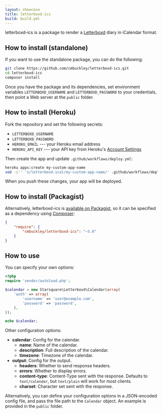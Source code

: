 ```yaml
---
layout: showcase
title: letterboxd-ics
build: build.yml
---
```


letterboxd-ics is a package to render a [Letterboxd](https://letterboxd.com)
diary in iCalendar format.

## How to install (standalone)

If you want to use the standalone package, you can do the following:

```bash
git clone https://github.com/cmbuckley/letterboxd-ics.git
cd letterboxd-ics
composer install
```

Once you have the package and its dependencies, set environment variables
`LETTERBOXD_USERNAME` and `LETTERBOXD_PASSWORD` to your credentials, then point
a Web server at the `public` folder.

## How to install (Heroku)

Fork the repository and set the following secrets:

* `LETTERBOXD_USERNAME`
* `LETTERBOXD_PASSWORD`
* `HEROKU_EMAIL` --- your Heroku email address
* `HEROKU_API_KEY` --- your API key from Heroku's [Account Settings](https://dashboard.heroku.com/account)

Then create the app and update `.github/workflows/deploy.yml`:

```bash
heroku apps:create my-custom-app-name
sed -i'' 's/letterboxd-ical/my-custom-app-name/' .github/workflows/deploy.yml
```

When you push these changes, your app will be deployed.

## How to install (Packagist)

Alternatively, letterboxd-ics is [available on Packagist](https://packagist.org/packages/cmbuckley/letterboxd-ics),
so it can be specified as a dependency using [Composer](https://getcomposer.org):

```json
{
    "require": {
        "cmbuckley/letterboxd-ics": "~5.0"
    }
}
```

## How to use

You can specify your own options:

```php
<?php
require 'vendor/autoload.php';

$calendar = new Starsquare\Letterboxd\Calendar(array(
    'auth' => array(
        'username' => 'user@example.com',
        'password' => 'password',
    ),
));

echo $calendar;
```

Other configuration options:

* **calendar**: Config for the calendar.
    * **name**: Name of the calendar.
    * **description**: Full description of the calendar.
    * **timezone**: Timezone of the calendar.
* **output**: Config for the output.
    * **headers**: Whether to send response headers.
    * **errors**: Whether to display errors.
    * **content-type**: Content-Type sent with the response. Defaults to
      `text/calendar`, but `text/plain` will work for most clients.
    * **charset**: Character set sent with the response.

Alternatively, you can define your configuration options in a JSON-encoded
config file, and pass the file path to the `Calendar` object. An example is
provided in the `public` folder.
